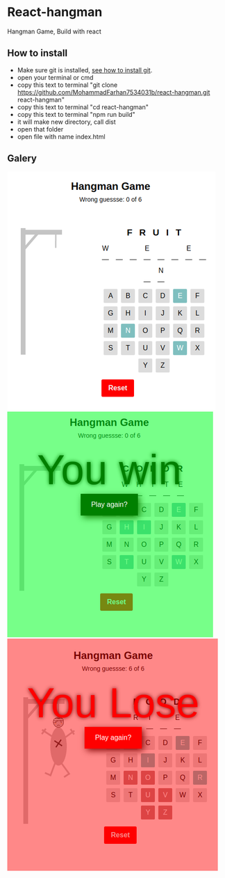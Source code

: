 # React-hangman

Hangman Game, Build with react

## How to install

-   Make sure git is installed, [see how to install git](https://www.google.com/search?q=how+to+isntall+git&oq=how+to+isntall+git&aqs=chrome..69i57j0i10l9.4306j0j7&sourceid=chrome&ie=UTF-8).
-   open your terminal or cmd
-   copy this text to terminal "git clone https://github.com/MohammadFarhan7534031b/react-hangman.git react-hangman"
-   copy this text to terminal "cd react-hangman"
-   copy this text to terminal "npm run build"
-   it will make new directory, call dist
-   open that folder
-   open file with name index.html

## Galery

![This is an image](./src/inGame.png)
![This is an image](./src/win.png)
![This is an image](./src/lose.png)

